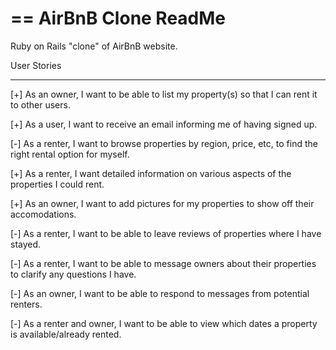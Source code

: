 == AirBnB Clone ReadMe
=============================

Ruby on Rails "clone" of AirBnB website.


User Stories
_____________________


[+] As an owner, I want to be able to list my property(s) so that I can rent it to other users.

[+] As a user, I want to receive an email informing me of having signed up.

[-] As a renter, I want to browse properties by region, price, etc, to find the right rental option for myself.

[+] As a renter, I want detailed information on various aspects of the properties I could rent.

[+] As an owner, I want to add pictures for my properties to show off their accomodations.

[-] As a renter, I want to be able to leave reviews of properties where I have stayed.

[-] As a renter, I want to be able to message owners about their properties to clarify any questions I have.

[-] As an owner, I want to be able to respond to messages from potential renters.

[-] As a renter and owner, I want to be able to view which dates a property is available/already rented.
